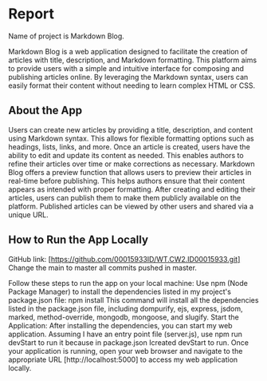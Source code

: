 # Report

Name of project is Markdown Blog.

Markdown Blog is a web application designed to facilitate the creation of articles with title, description, and Markdown formatting. This platform aims to provide users with a simple and intuitive interface for composing and publishing articles online. By leveraging the Markdown syntax, users can easily format their content without needing to learn complex HTML or CSS.

## About the App

Users can create new articles by providing a title, description, and content using Markdown syntax. This allows for flexible formatting options such as headings, lists, links, and more. Once an article is created, users have the ability to edit and update its content as needed. This enables authors to refine their articles over time or make corrections as necessary. Markdown Blog offers a preview function that allows users to preview their articles in real-time before publishing. This helps authors ensure that their content appears as intended with proper formatting. After creating and editing their articles, users can publish them to make them publicly available on the platform. Published articles can be viewed by other users and shared via a unique URL.

## How to Run the App Locally

GitHub link: [https://github.com/00015933ID/WT.CW2.ID00015933.git]
Change the main to master all commits pushed in master.

Follow these steps to run the app on your local machine: Use npm (Node Package Manager) to install the dependencies listed in my project's package.json file:
npm install
This command will install all the dependencies listed in the package.json file, including dompurify, ejs, express, jsdom, marked, method-override, mongodb, mongoose, and slugify. Start the Application: After installing the dependencies, you can start my web application. Assuming I have an entry point file (server.js), use npm run devStart to run it because in package.json Icreated devStart to run.
Once your application is running, open your web browser and navigate to the appropriate URL [http://localhost:5000] to access my web application locally.
